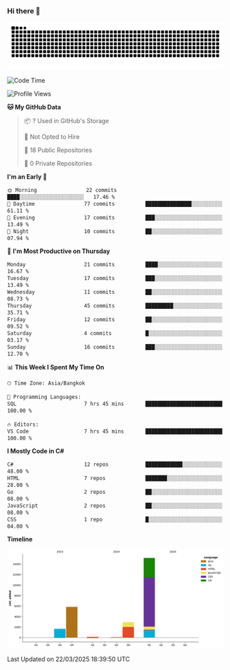 ### Hi there 👋

<!--
**kevlog/kevlog** is a ✨ _special_ ✨ repository because its `README.md` (this file) appears on your GitHub profile.

Here are some ideas to get you started:

- 🔭 I’m currently working on ...
- 🌱 I’m currently learning ...
- 👯 I’m looking to collaborate on ...
- 🤔 I’m looking for help with ...
- 💬 Ask me about ...
- 📫 How to reach me: ...
- 😄 Pronouns: ...
- ⚡ Fun fact: ...
-->

<picture>
  <source media="(prefers-color-scheme: dark)" srcset="https://raw.githubusercontent.com/kevlog/kevlog/output/github-contribution-grid-snake-dark.svg">
  <source media="(prefers-color-scheme: light)" srcset="https://raw.githubusercontent.com/kevlog/kevlog/output/github-contribution-grid-snake.svg">
  <img alt="github contribution grid snake animation" src="https://raw.githubusercontent.com/kevlog/kevlog/output/github-contribution-grid-snake-dark.svg">
</picture>

<!--START_SECTION:waka-->
![Code Time](http://img.shields.io/badge/Code%20Time-17%20hrs%2057%20mins-blue)

![Profile Views](http://img.shields.io/badge/Profile%20Views-0-blue)

**🐱 My GitHub Data** 

> 📦 ? Used in GitHub's Storage 
 > 
> 🚫 Not Opted to Hire
 > 
> 📜 18 Public Repositories 
 > 
> 🔑 0 Private Repositories 
 > 
**I'm an Early 🐤** 

```text
🌞 Morning                22 commits          ████░░░░░░░░░░░░░░░░░░░░░   17.46 % 
🌆 Daytime                77 commits          ███████████████░░░░░░░░░░   61.11 % 
🌃 Evening                17 commits          ███░░░░░░░░░░░░░░░░░░░░░░   13.49 % 
🌙 Night                  10 commits          ██░░░░░░░░░░░░░░░░░░░░░░░   07.94 % 
```
📅 **I'm Most Productive on Thursday** 

```text
Monday                   21 commits          ████░░░░░░░░░░░░░░░░░░░░░   16.67 % 
Tuesday                  17 commits          ███░░░░░░░░░░░░░░░░░░░░░░   13.49 % 
Wednesday                11 commits          ██░░░░░░░░░░░░░░░░░░░░░░░   08.73 % 
Thursday                 45 commits          █████████░░░░░░░░░░░░░░░░   35.71 % 
Friday                   12 commits          ██░░░░░░░░░░░░░░░░░░░░░░░   09.52 % 
Saturday                 4 commits           █░░░░░░░░░░░░░░░░░░░░░░░░   03.17 % 
Sunday                   16 commits          ███░░░░░░░░░░░░░░░░░░░░░░   12.70 % 
```


📊 **This Week I Spent My Time On** 

```text
🕑︎ Time Zone: Asia/Bangkok

💬 Programming Languages: 
SQL                      7 hrs 45 mins       █████████████████████████   100.00 % 

🔥 Editors: 
VS Code                  7 hrs 45 mins       █████████████████████████   100.00 % 
```

**I Mostly Code in C#** 

```text
C#                       12 repos            ████████████░░░░░░░░░░░░░   48.00 % 
HTML                     7 repos             ███████░░░░░░░░░░░░░░░░░░   28.00 % 
Go                       2 repos             ██░░░░░░░░░░░░░░░░░░░░░░░   08.00 % 
JavaScript               2 repos             ██░░░░░░░░░░░░░░░░░░░░░░░   08.00 % 
CSS                      1 repo              █░░░░░░░░░░░░░░░░░░░░░░░░   04.00 % 
```



**Timeline**

![Lines of Code chart](https://raw.githubusercontent.com/kevlog/kevlog/main/assets/bar_graph.png)


 Last Updated on 22/03/2025 18:39:50 UTC
<!--END_SECTION:waka-->
